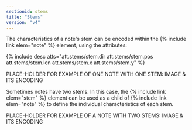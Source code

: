 ```yaml
---
sectionid: stems
title: "Stems"
version: "v4"
---
```


The characteristics of a note's stem can be encoded within the {% include link elem="note" %} element, using the attributes:

{% include desc atts="att.stems/stem.dir att.stems/stem.pos att.stems/stem.len att.stems/stem.x att.stems/stem.y" %}
<!-- Add att.stems/stem.form as the third one later on when this change gets accepted in the Mensural MEI module -->

PLACE-HOLDER FOR EXAMPLE OF ONE NOTE WITH ONE STEM: IMAGE & ITS ENCODING

Sometimes notes have two stems. In this case, the {% include link elem="stem" %} element can be used as a child of {% include link elem="note" %} to define the individual characteristics of each stem.

PLACE-HOLDER FOR EXAMPLE OF A NOTE WITH TWO STEMS: IMAGE & ITS ENCODING
